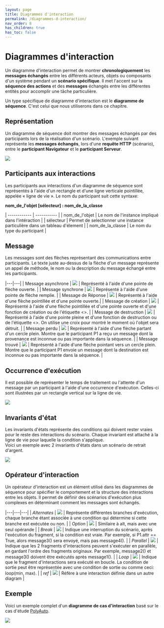 ```yaml
---
layout: page
title: Diagrammes d'interaction
permalink: /diagrammes-d-interaction/
nav_order: 8
has_children: true
has_toc: false
---
```


# Diagrammes d'interaction

Un diagramme d'interaction permet de montrer **chronologiquement** les **messages échangés** entre les différents acteurs, objets ou composants d'un système pendant un **scénario spécifique**. Il met l'accent sur la **séquence des actions** et des **messages** échangés entre les différentes entités pour accomplir une tâche particulière.

Un type spécifique de diagramme d'interaction est le **diagramme de séquence**. C'est celui que nous utiliserons dans ce chapitre.

## Représentation

Un diagramme de séquence doit montrer des messages échangés par des participants lors de la réalisation d'un scénario.
L'exemple suivant représente les **messages échangés**, lors d'une **requête HTTP** (scénario), entre le **participant Navigateur** et le **participant Serveur**.

![](/out/plant_uml/custom/interactionRepresentationExample.svg)

## Participants aux interactions

Les participants aux interactions d'un diagramme de séquence sont représentés à l'aide d'un rectangle et d'une ligne verticale pointillée, appelée « ligne de vie ». Le nom du participant suit cette syntaxe:

**nom_de_l'objet [sélecteur] : nom_de_la_classe**

| ------------ | ----------- |
| nom_de_l'objet | Le nom de l'instance impliqué dans l'intéraction |
| sélecteur | Permet de selectionner une instance particulière dans un tableau d'élement |
| nom_de_la_classe | Le nom du type du participant |

## Message

Les messages sont des flèches représentant des communications entre participants. Le texte juste au-dessus de la flèche d'un message représente un appel de méthode, le nom ou la description du message échangé entre les participants.

|---|---|
| Message asynchrone | ![](/out/plant_uml/asyncMessageExample/asyncMessageExample.svg) | Représenté à l'aide d'une pointe de flèche ouverte. |
| Message synchrone | ![](/out/plant_uml/syncMessageExample/syncMessageExample.svg) | Représenté à l'aide d'une pointe de flèche remplie. |
| Message de Réponse | ![](/out/plant_uml/responseMessageExample/responseMessageExample.svg) | Représenté à l'aide d'une flèche pointillée et d'une pointe ouverte.|
| Message de création | ![](/out/plant_uml/createMessageExample/createMessageExample.svg) | Représenté à l'aide d'une flèche pointillée et d'une pointe ouverte et d'une fonction de création ou de l'étiquette <<create>>. |
| Message de destruction | ![](/out/plant_uml/destroyMessageExample/destroyMessageExample.svg) | Représenté à l'aide d'une pointe pleine et d'une fonction de destruction ou de l'étiquette <<destroy>>. On utilise une croix pour montré le moment où l'objet sera détruit. |
| Message perdu | ![](/out/plant_uml/custom/lostMessageExample.svg) | Représenté à l'aide d'une flèche partant d'un cercle plein. Montre que le participant P1 a reçu un message dont la provenance est inconnue ou pas importante dans la séquence. |
| Message trouvé | ![](/out/plant_uml/custom/foundMessageExample.svg) | Représenté à l'aide d'une flèche pointant vers un cercle plein. Montre que le participant P1 envoie un message dont la destination est inconnue ou pas importante dans la séquence. |

## Occurrence d'exécution

Il est possible de représenter le temps de traitement ou l'attente d'un message par un participant à l'aide d'une occurrence d'exécution. Celles-ci sont illustrées par un rectangle vertical sur la ligne de vie.

![](/out/plant_uml/execOccurence/execOccurence.svg)

## Invariants d'état

Les invariants d'états représente des conditions qui doivent rester vraies pour le reste des interactions du scénario. Chaque invariant est attaché à la ligne de vie pour laquelle la condition s'applique.  
Voici un exemple avec 2 invariants d'états dans un scénario de retrait d'argent.

![](/out/plant_uml/custom/stateInvariantsExample.svg)

## Opérateur d'interaction

Un opérateur d'interaction est un élément utilisé dans les diagrammes de séquence pour spécifier le comportement et la structure des interactions entre les objets. Il permet de définir des scénarios d'exécution plus complexes en déterminant comment les messages sont échangés.

|---|---|---|
| _Alternates_ | ![](/out/plant_uml/altOperatorExample/altOperatorExample.svg) | Représente différentes branches d'exécution, chaque branche étant associée à une condition qui détermine si cette branche est exécutée ou non. |
| _Option_ | ![](/out/plant_uml/optOperatorExample/optOperatorExample.svg) | Similaire à alt, mais avec une seul opérande |
| _Break_ | ![](/out/plant_uml/breakOperatorExample/breakOperatorExample.svg) | Indique une interruption du scénario, après l'exécution du fragment, si la condition est vraie. Par exemple, si P1.attr == True, alors message3() sera envoyé, mais pas message4(). |
| _Parallel_ | ![](/out/plant_uml/parOperatorExample/parOperatorExample.svg) | Indique que les 2 fragments d'interactions peuvent s'exécuter en parallèle, en gardant l'ordre des fragments originaux. Par exemple, message2() et message3() doivent être exécutés après message1(). |
| _Loop_ | ![](/out/plant_uml/loopOperatorExample/loopOperatorExample.svg) | Indique que le fragment d'interactions sera exécuté en boucle. La condition de sortie peut être représentée avec une condition de sortie ou comme ceci: loop(min, max). |
| _ref_ | ![](/out/plant_uml/refOperatorExample/refOperatorExample.svg) | Réfère à une interaction définie dans un autre diagram |

## Exemple

Voici un exemple complet d'un **diagramme de cas d'interaction** basé sur le cas d'étude [PolyAuto](../polyauto/).

![](/out/plant_uml/custom/interactionGlobalExample.svg)
